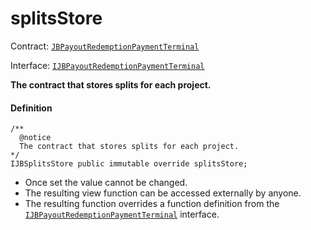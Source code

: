 # splitsStore

Contract: [`JBPayoutRedemptionPaymentTerminal`](/docs/dev/v3/deprecated/or-payment-terminals/or-abstract/jbpayoutredemptionpaymentterminal/README.md)​‌

Interface: [`IJBPayoutRedemptionPaymentTerminal`](/docs/dev/v3/interfaces/ijbpayoutredemptionpaymentterminal.md)

**The contract that stores splits for each project.**

#### Definition

```
/**
  @notice
  The contract that stores splits for each project.
*/
IJBSplitsStore public immutable override splitsStore;
```

* Once set the value cannot be changed.
* The resulting view function can be accessed externally by anyone.
* The resulting function overrides a function definition from the [`IJBPayoutRedemptionPaymentTerminal`](/docs/dev/v3/interfaces/ijbpayoutredemptionpaymentterminal.md) interface.
